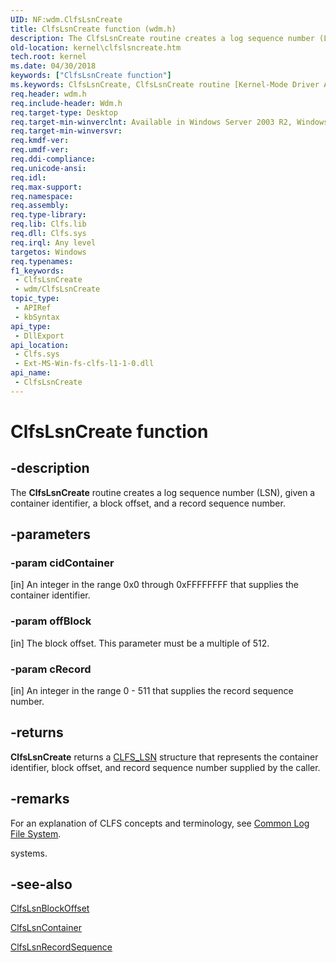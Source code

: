 ```yaml
---
UID: NF:wdm.ClfsLsnCreate
title: ClfsLsnCreate function (wdm.h)
description: The ClfsLsnCreate routine creates a log sequence number (LSN), given a container identifier, a block offset, and a record sequence number.
old-location: kernel\clfslsncreate.htm
tech.root: kernel
ms.date: 04/30/2018
keywords: ["ClfsLsnCreate function"]
ms.keywords: ClfsLsnCreate, ClfsLsnCreate routine [Kernel-Mode Driver Architecture], Clfs_5eea5630-3db0-45bb-8e16-c9e69081f972.xml, kernel.clfslsncreate, wdm/ClfsLsnCreate
req.header: wdm.h
req.include-header: Wdm.h
req.target-type: Desktop
req.target-min-winverclnt: Available in Windows Server 2003 R2, Windows Vista, and later versions of Windows.
req.target-min-winversvr: 
req.kmdf-ver: 
req.umdf-ver: 
req.ddi-compliance: 
req.unicode-ansi: 
req.idl: 
req.max-support: 
req.namespace: 
req.assembly: 
req.type-library: 
req.lib: Clfs.lib
req.dll: Clfs.sys
req.irql: Any level
targetos: Windows
req.typenames: 
f1_keywords:
 - ClfsLsnCreate
 - wdm/ClfsLsnCreate
topic_type:
 - APIRef
 - kbSyntax
api_type:
 - DllExport
api_location:
 - Clfs.sys
 - Ext-MS-Win-fs-clfs-l1-1-0.dll
api_name:
 - ClfsLsnCreate
---
```


# ClfsLsnCreate function


## -description

The <b>ClfsLsnCreate</b> routine creates a log sequence number (LSN), given a container identifier, a block offset, and a record sequence number.

## -parameters

### -param cidContainer 

[in]
An integer in the range 0x0 through 0xFFFFFFFF that supplies the container identifier.

### -param offBlock 

[in]
The block offset. This parameter must be a multiple of 512.

### -param cRecord 

[in]
An integer in the range 0 - 511 that supplies the record sequence number.

## -returns

<b>ClfsLsnCreate</b> returns a <a href="/windows-hardware/drivers/ddi/wdm/ns-wdm-_cls_lsn">CLFS_LSN</a> structure that represents the container identifier, block offset, and record sequence number supplied by the caller.

## -remarks

For an explanation of CLFS concepts and terminology, see <a href="/windows-hardware/drivers/kernel/using-common-log-file-system">Common Log File System</a>.

systems.

## -see-also

<a href="/windows-hardware/drivers/ddi/wdm/nf-wdm-clfslsnblockoffset">ClfsLsnBlockOffset</a>



<a href="/windows-hardware/drivers/ddi/wdm/nf-wdm-clfslsncontainer">ClfsLsnContainer</a>



<a href="/windows-hardware/drivers/ddi/wdm/nf-wdm-clfslsnrecordsequence">ClfsLsnRecordSequence</a>
